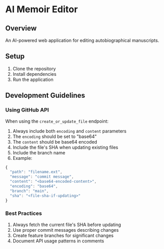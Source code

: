 # AI Memoir Editor

## Overview
An AI-powered web application for editing autobiographical manuscripts.

## Setup
1. Clone the repository
2. Install dependencies
3. Run the application

## Development Guidelines

### Using GitHub API
When using the `create_or_update_file` endpoint:
1. Always include both `encoding` and `content` parameters
2. The `encoding` should be set to "base64"
3. The `content` should be base64 encoded
4. Include the file's SHA when updating existing files
5. Include the branch name
6. Example:
```javascript
{
  "path": "filename.ext",
  "message": "commit message",
  "content": "<base64-encoded-content>",
  "encoding": "base64",
  "branch": "main",
  "sha": "<file-sha-if-updating>"
}
```

### Best Practices
1. Always fetch the current file's SHA before updating
2. Use proper commit messages describing changes
3. Create feature branches for significant changes
4. Document API usage patterns in comments
